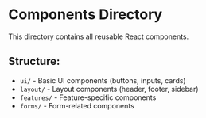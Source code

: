 # Components Directory

This directory contains all reusable React components.

## Structure:
- `ui/` - Basic UI components (buttons, inputs, cards)
- `layout/` - Layout components (header, footer, sidebar)
- `features/` - Feature-specific components
- `forms/` - Form-related components
